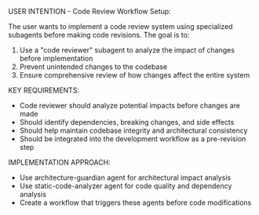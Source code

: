 USER INTENTION - Code Review Workflow Setup:

The user wants to implement a code review system using specialized subagents before making code revisions. The goal is to:

1. Use a "code reviewer" subagent to analyze the impact of changes before implementation
2. Prevent unintended changes to the codebase 
3. Ensure comprehensive review of how changes affect the entire system

KEY REQUIREMENTS:
- Code reviewer should analyze potential impacts before changes are made
- Should identify dependencies, breaking changes, and side effects
- Should help maintain codebase integrity and architectural consistency
- Should be integrated into the development workflow as a pre-revision step

IMPLEMENTATION APPROACH:
- Use architecture-guardian agent for architectural impact analysis
- Use static-code-analyzer agent for code quality and dependency analysis
- Create a workflow that triggers these agents before code modifications
